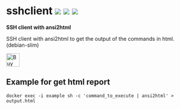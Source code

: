# sshclient [![](https://images.microbadger.com/badges/version/jorgeandrada/ssh-client:latest.svg)](https://microbadger.com/images/jorgeandrada/ssh-client:latest "Get your own version badge on microbadger.com") [![](https://images.microbadger.com/badges/image/jorgeandrada/ssh-client:latest.svg)](https://microbadger.com/images/jorgeandrada/ssh-client:latest "Get your own image badge on microbadger.com") [![](https://images.microbadger.com/badges/commit/jorgeandrada/ssh-client:latest.svg)](https://microbadger.com/images/jorgeandrada/ssh-client:latest "Get your own commit badge on microbadger.com")

**SSH client with ansi2html**

SSH client with ansi2html to get the output of the commands in html. (debian-slim)

<a href='https://ko-fi.com/A417UXC' target='_blank'><img height='36' style='border:0px;height:36px;' src='https://az743702.vo.msecnd.net/cdn/kofi2.png?v=0' border='0' alt='Buy Me a Coffee at ko-fi.com' /></a>

## Example for get html report

```shell
docker exec -i example sh -c 'command_to_execute | ansi2html' > output.html
```
